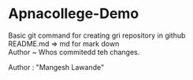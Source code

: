 # Apnacollege-Demo
Basic git command for creating gri repository in github
<br/>
README.md => md for mark down
<br>
Author ~ Whos commitedd teh changes. <br>

Author : "Mangesh Lawande" 
